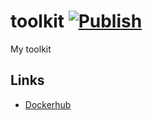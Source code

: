 # toolkit [![Publish](https://github.com/RammusXu/toolkit/workflows/Publish/badge.svg)](https://github.com/RammusXu/toolkit)
My toolkit

## Links
- [Dockerhub](https://hub.docker.com/r/rammusxu/docker-box)
